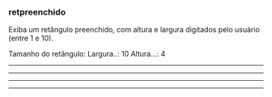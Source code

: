 ### retpreenchido
Exiba um retângulo preenchido, com altura e largura digitados pelo usuário (entre 1 e 10).

Tamanho do retângulo:
Largura..: 10
Altura...: 4

**********
**********
**********
**********

